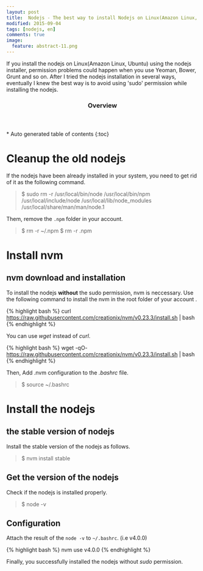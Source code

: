 ```yaml
---
layout: post
title:  Nodejs - The best way to install Nodejs on Linux(Amazon Linux, Ubuntu)
modified: 2015-09-04
tags: [nodejs, en]
comments: true
image:
  feature: abstract-11.png
---
```


If you install the nodejs on Linux(Amazon Linux, Ubuntu) using the nodejs installer, permission problems could happen when you use Yeoman, Bower, Grunt and so on.
After I tried the nodejs installation in several ways, eventually I knew the best way is to avoid using 'sudo' permission while installing the nodejs.

<section id="table-of-contents" class="toc">
  <header>
    <h3>Overview</h3>
  </header>
<div id="drawer" markdown="1">
*  Auto generated table of contents
{:toc}
</div>
</section><!-- /#table-of-contents -->


# Cleanup the old nodejs

If the nodejs have been already installed in your system, you need to get rid of it as the following command.

> $ sudo rm -r /usr/local/bin/node /usr/local/bin/npm /usr/local/include/node /usr/local/lib/node_modules /usr/local/share/man/man/node.1

Them, remove the `.npm` folder in your account. 

> $ rm -r ~/.npm
> $ rm -r .npm

# Install nvm

## nvm download and installation 

To install the nodejs **without** the sudo permission, nvm is neccessary. Use the following command to install the nvm in the root folder of your account .

{% highlight bash %}
curl https://raw.githubusercontent.com/creationix/nvm/v0.23.3/install.sh | bash
{% endhighlight %}

You can use *wget* instead of *curl*.  

{% highlight bash %}
wget -qO- https://raw.githubusercontent.com/creationix/nvm/v0.23.3/install.sh | bash
{% endhighlight %}

Then, Add .nvm configuration to the *.bashrc* file. 

> $ source ~/.bashrc


# Install the nodejs 

## the stable version of nodejs 

Install the stable version of the nodejs as follows.

> $ nvm install stable

## Get the version of the nodejs 

Check if the nodejs is installed properly.

> $ node -v 

## Configuration 

Attach the result of the `node -v` to `~/.bashrc`. (i.e v4.0.0)

{% highlight bash %}
nvm use v4.0.0 
{% endhighlight %}

Finally, you successfully installed the nodejs without *sudo* permission.
